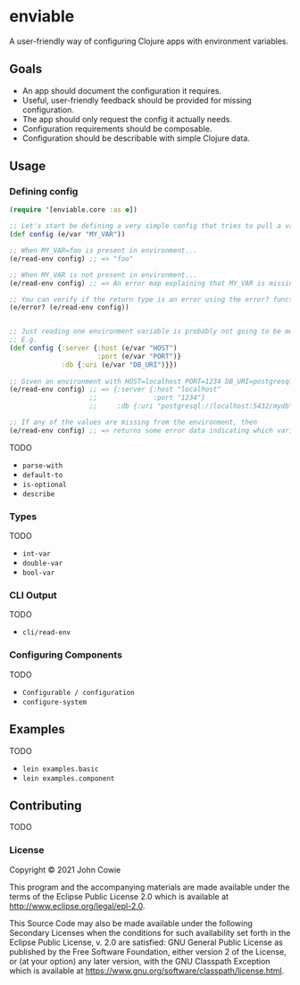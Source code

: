 # enviable

A user-friendly way of configuring Clojure apps with environment variables.

## Goals

- An app should document the configuration it requires.
- Useful, user-friendly feedback should be provided for missing configuration.
- The app should only request the config it actually needs.
- Configuration requirements should be composable.
- Configuration should be describable with simple Clojure data.

## Usage

### Defining config

```clojure
(require '[enviable.core :as e])

;; Let's start be defining a very simple config that tries to pull a value from an the environment variable MY_VAR
(def config (e/var "MY_VAR"))

;; When MY_VAR=foo is present in environment...
(e/read-env config) ;; => "foo"

;; When MY_VAR is not present in environment...
(e/read-env config) ;; => An error map explaining that MY_VAR is missing

;; You can verify if the return type is an error using the error? function i.e.
(e/error? (e/read-env config))


;; Just reading one environment variable is probably not going to be much use to you, so you can specify multiple at once!
;; E.g. 
(def config {:server {:host (e/var "HOST")
                      :port (e/var "PORT")}
             :db {:uri (e/var "DB_URI")}})
             
;; Given an environment with HOST=localhost PORT=1234 DB_URI=postgresql://localhost:5432/mydb
(e/read-env config) ;; => {:server {:host "localhost" 
                    ;;              :port "1234"} 
                    ;;     :db {:uri "postgresql://localhost:5432/mydb"}}

;; If any of the values are missing from the environment, then
(e/read-env config) ;; => returns some error data indicating which variables are missing and present

```

TODO 
- `parse-with`
- `default-to`
- `is-optional`
- `describe`

### Types
TODO
- `int-var`
- `double-var`
- `bool-var`

### CLI Output
TODO
- `cli/read-env`

### Configuring Components
TODO
- `Configurable / configuration`
- `configure-system`

## Examples
TODO
- `lein examples.basic`
- `lein examples.component`

## Contributing
TODO

### License

Copyright © 2021 John Cowie

This program and the accompanying materials are made available under the
terms of the Eclipse Public License 2.0 which is available at
http://www.eclipse.org/legal/epl-2.0.

This Source Code may also be made available under the following Secondary
Licenses when the conditions for such availability set forth in the Eclipse
Public License, v. 2.0 are satisfied: GNU General Public License as published by
the Free Software Foundation, either version 2 of the License, or (at your
option) any later version, with the GNU Classpath Exception which is available
at https://www.gnu.org/software/classpath/license.html.
